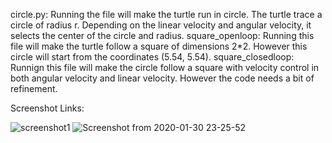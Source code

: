circle.py: Running the file will make the turtle run in circle. The turtle trace a circle of radius r. Depending on the linear velocity and angular velocity, it selects the center of the circle and radius.
square_openloop: Running this file will make the turtle follow a square of dimensions 2*2. However this circle will start from the coordinates (5.54, 5.54).
square_closedloop: Runnign this file will make the circle follow a square with velocity control in both angular velocity and linear velocity. However the code needs a bit of refinement. 

Screenshot Links:

![screenshot1](https://user-images.githubusercontent.com/56619856/73513228-bea9d280-43ba-11ea-94d0-3c76113b746c.png)
![Screenshot from 2020-01-30 23-25-52](https://user-images.githubusercontent.com/56619856/73513237-c79aa400-43ba-11ea-9cc1-24f372534eac.png)
